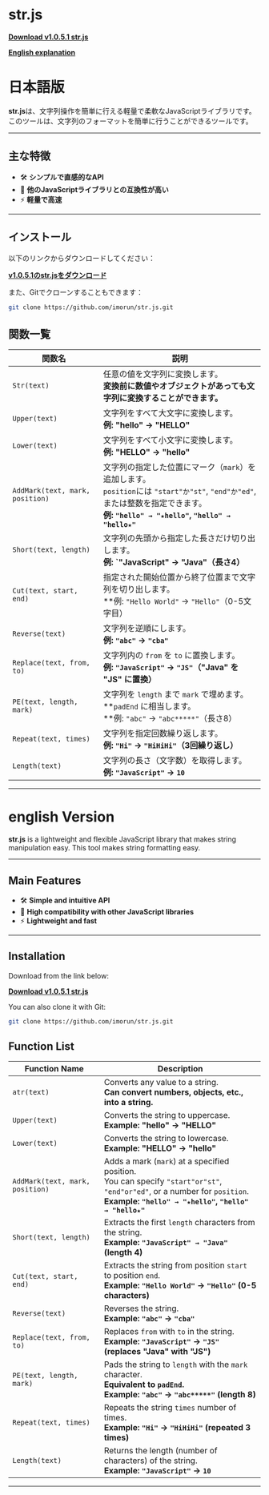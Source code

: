# str.js

[**Download v1.0.5.1 str.js**](https://github.com/imorun/str.js/releases/download/v1.0.5.1/str.js)

[**English explanation**](?tab=readme-ov-file#english-Version)

# 日本語版

**str.js**は、文字列操作を簡単に行える軽量で柔軟なJavaScriptライブラリです。このツールは、文字列のフォーマットを簡単に行うことができるツールです。

---

## 主な特徴
- 🛠️ **シンプルで直感的なAPI**
- 🤝 **他のJavaScriptライブラリとの互換性が高い**
- ⚡ **軽量で高速**

---

## インストール

以下のリンクからダウンロードしてください：

[**v1.0.5.1のstr.jsをダウンロード**](https://github.com/imorun/str.js/releases/download/v1.0.5.1/str.js)

また、Gitでクローンすることもできます：

```bash
git clone https://github.com/imorun/str.js.git
```

## 関数一覧

| 関数名                    | 説明                                                                                     |
|--------------------------|-----------------------------------------------------------------------------------------|
| `Str(text)`               | 任意の値を文字列に変換します。<br>**変換前に数値やオブジェクトがあっても文字列に変換することができます。**           |
| `Upper(text)`             | 文字列をすべて大文字に変換します。<br>**例: "hello" → "HELLO"**                               |
| `Lower(text)`             | 文字列をすべて小文字に変換します。<br>**例: "HELLO" → "hello"**                               |
| `AddMark(text, mark, position)` | 文字列の指定した位置にマーク（`mark`）を追加します。<br>`position`には `"start"か"st"`, `"end"か"ed"`, または整数を指定できます。<br>**例: `"hello" → "★hello"`, `"hello" → "hello★"`** |
| `Short(text, length)`     | 文字列の先頭から指定した長さだけ切り出します。<br>**例: `"JavaScript" → "Java"（長さ4）**                        |
| `Cut(text, start, end)`   | 指定された開始位置から終了位置まで文字列を切り出します。<br>**例: `"Hello World"` → `"Hello"`（0-5文字目）    |
| `Reverse(text)`           | 文字列を逆順にします。<br>**例: `"abc"` → `"cba"`**                                          |
| `Replace(text, from, to)` | 文字列内の `from` を `to` に置換します。<br>**例: `"JavaScript"` → `"JS"`（"Java" を "JS" に置換）**           |
| `PE(text, length, mark)`  | 文字列を `length` まで `mark` で埋めます。<br>**`padEnd` に相当します。<br>**例: `"abc"` → `"abc*****"`（長さ8） |
| `Repeat(text, times)`     | 文字列を指定回数繰り返します。<br>**例: `"Hi"` → `"HiHiHi"`（3回繰り返し）**                     |
| `Length(text)`            | 文字列の長さ（文字数）を取得します。<br>**例: `"JavaScript"` → `10`**                           |

---

# english Version

**str.js** is a lightweight and flexible JavaScript library that makes string manipulation easy. This tool makes string formatting easy.

---

## Main Features
- 🛠️ **Simple and intuitive API**
- 🤝 **High compatibility with other JavaScript libraries**
- ⚡ **Lightweight and fast**

---

## Installation

Download from the link below:

[**Download v1.0.5.1 str.js**](https://github.com/imorun/str.js/releases/download/v1.0.5.1/str.js)

You can also clone it with Git:

```bash
git clone https://github.com/imorun/str.js.git
```

## Function List

| Function Name            | Description                                                                                     |
|--------------------------|-------------------------------------------------------------------------------------------------|
| `atr(text)`               | Converts any value to a string.<br>**Can convert numbers, objects, etc., into a string.**        |
| `Upper(text)`             | Converts the string to uppercase.<br>**Example: "hello" → "HELLO"**                               |
| `Lower(text)`             | Converts the string to lowercase.<br>**Example: "HELLO" → "hello"**                               |
| `AddMark(text, mark, position)` | Adds a mark (`mark`) at a specified position.<br>You can specify `"start"or"st"`, `"end"or"ed"`, or a number for `position`.<br>**Example: `"hello" → "★hello"`, `"hello" → "hello★"`** |
| `Short(text, length)`     | Extracts the first `length` characters from the string.<br>**Example: `"JavaScript" → "Java"` (length 4)**  |
| `Cut(text, start, end)`   | Extracts the string from position `start` to position `end`.<br>**Example: `"Hello World"` → `"Hello"` (0-5 characters)** |
| `Reverse(text)`           | Reverses the string.<br>**Example: `"abc"` → `"cba"`**                                          |
| `Replace(text, from, to)` | Replaces `from` with `to` in the string.<br>**Example: `"JavaScript"` → `"JS"` (replaces "Java" with "JS")** |
| `PE(text, length, mark)`  | Pads the string to `length` with the `mark` character.<br>**Equivalent to `padEnd`.**<br>**Example: `"abc"` → `"abc*****"` (length 8)** |
| `Repeat(text, times)`     | Repeats the string `times` number of times.<br>**Example: `"Hi"` → `"HiHiHi"` (repeated 3 times)** |
| `Length(text)`            | Returns the length (number of characters) of the string.<br>**Example: `"JavaScript"` → `10`**   |

---
